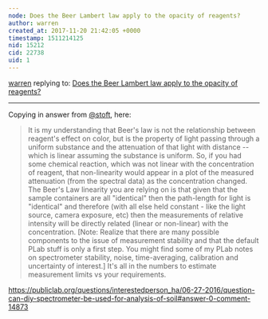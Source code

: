 ```yaml
---
node: Does the Beer Lambert law apply to the opacity of reagents?
author: warren
created_at: 2017-11-20 21:42:05 +0000
timestamp: 1511214125
nid: 15212
cid: 22738
uid: 1
---
```




[warren](../profile/warren) replying to: [Does the Beer Lambert law apply to the opacity of reagents?](../notes/warren/11-20-2017/does-the-beer-lambert-law-apply-to-the-opacity-of-reagents)

----
Copying in answer from [@stoft](/profile/stoft), here:

> It is my understanding that Beer's law is not the relationship between reagent's effect on color, but is the property of light passing through a uniform substance and the attenuation of that light with distance -- which is linear assuming the substance is uniform. So, if you had some chemical reaction, which was not linear with the concentration of reagent, that non-linearity would appear in a plot of the measured attenuation (from the spectral data) as the concentration changed. The Beer's Law linearity you are relying on is that given that the sample containers are all "identical" then the path-length for light is "identical" and therefore (with all else held constant - like the light source, camera exposure, etc) then the measurements of relative intensity will be directly related (linear or non-linear) with the concentration. [Note: Realize that there are many possible components to the issue of measurement stability and that the default PLab stuff is only a first step. You might find some of my PLab notes on spectrometer stability, noise, time-averaging, calibration and uncertainty of interest.] It's all in the numbers to estimate measurement limits vs your requirements.

https://publiclab.org/questions/interestedperson_ha/06-27-2016/question-can-diy-spectrometer-be-used-for-analysis-of-soil#answer-0-comment-14873